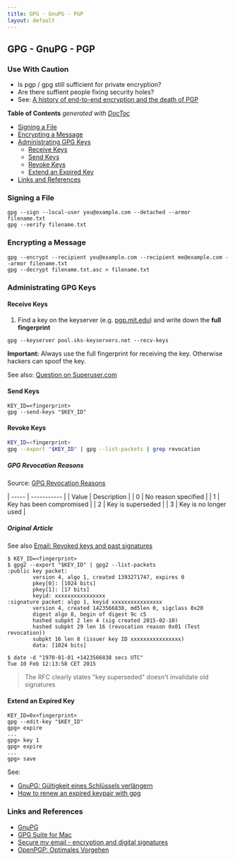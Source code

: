 ```yaml
---
title: GPG - GnuPG - PGP
layout: default
---
```


## GPG - GnuPG - PGP

### Use With Caution

- Is pgp / gpg still sufficient for private encryption?
- Are there suffient people fixing security holes?
- See: [A history of end-to-end encryption and the death of PGP](https://www.cryptologie.net/article/487/a-history-of-end-to-end-encryption-and-the-death-of-pgp/)

<!-- doctoc --maxlevel 4 _pages/computers-and-technology/gpg-pgp.md -->
<!-- START doctoc generated TOC please keep comment here to allow auto update -->
<!-- DON'T EDIT THIS SECTION, INSTEAD RE-RUN doctoc TO UPDATE -->
**Table of Contents**  *generated with [DocToc](https://github.com/thlorenz/doctoc)*

- [Signing a File](#signing-a-file)
- [Encrypting a Message](#encrypting-a-message)
- [Administrating GPG Keys](#administrating-gpg-keys)
  - [Receive Keys](#receive-keys)
  - [Send Keys](#send-keys)
  - [Revoke Keys](#revoke-keys)
  - [Extend an Expired Key](#extend-an-expired-key)
- [Links and References](#links-and-references)

<!-- END doctoc generated TOC please keep comment here to allow auto update -->

### Signing a File

```shell
gpg --sign --local-user you@example.com --detached --armor filename.txt
gpg --verify filename.txt
```

### Encrypting a Message

```shell
gpg --encrypt --recipient you@example.com --recipient me@example.com --armor filename.txt
gpg --decrypt filename.txt.asc > filename.txt
```

### Administrating GPG Keys

#### Receive Keys

1. Find a key on the keyserver (e.g. [pgp.mit.edu](https://pgp.mit.edu/)) and write down the **full fingerprint**

```shell
gpg --keyserver pool.sks-keyservers.net --recv-keys 
```

**Important:** Always use the full fingerprint for receiving the key. Otherwise hackers can spoof the key.

See also: [Question on Superuser.com](https://unix.stackexchange.com/questions/334912/how-to-import-keys-from-a-keyserver-using-gpg-in-debian)

#### Send Keys

```shell
KEY_ID=<fingerprint>
gpg --send-keys "$KEY_ID"
```

#### Revoke Keys

```bash
KEY_ID=<fingerprint>
gpg --export "$KEY_ID" | gpg --list-packets | grep revocation
```

##### GPG Revocation Reasons

Source: [GPG Revocation Reasons](https://debian-administration.org/article/450/Generating_a_revocation_certificate_with_gpg)

| ----- | -----------              |
| Value | Description              |
|   0   | No reason specified      |
|   1   | Key has been compromised |
|   2   | Key is superseded        |
|   3   | Key is no longer used    |

##### Original Article

See also [Email: Revoked keys and past signatures](https://lists.gnupg.org/pipermail/gnupg-users/2015-February/052405.html)

```shell
$ KEY_ID=<fingerprint>
$ gpg2 --export "$KEY_ID" | gpg2 --list-packets
:public key packet:
        version 4, algo 1, created 1393271747, expires 0
        pkey[0]: [1024 bits]
        pkey[1]: [17 bits]
        keyid: xxxxxxxxxxxxxxxx
:signature packet: algo 1, keyid xxxxxxxxxxxxxxxx
        version 4, created 1423566838, md5len 0, sigclass 0x20
        digest algo 8, begin of digest 9c c5
        hashed subpkt 2 len 4 (sig created 2015-02-10)
        hashed subpkt 29 len 16 (revocation reason 0x01 (Test
revocation))
        subpkt 16 len 8 (issuer key ID xxxxxxxxxxxxxxxx)
        data: [1024 bits]

$ date -d "1970-01-01 +1423566838 secs UTC"
Tue 10 Feb 12:13:58 CET 2015
```

> The RFC clearly states "key superseded" doesn't invalidate old signatures

#### Extend an Expired Key

```shell
KEY_ID=0x<fingerprint>
gpg --edit-key "$KEY_ID"
gpg> expire
...
gpg> key 1
gpg> expire
...
gpg> save
```

See:

- [GnuPG: Gültigkeit eines Schlüssels verlängern](https://stephan-nix.de/2020/10/06/gnupg-gultigkeit-eines-schlussels-verlangern/)
- [How to renew an expired keypair with gpg](https://unix.stackexchange.com/questions/177291/how-to-renew-an-expired-keypair-with-gpg)

### Links and References

- [GnuPG](https://gnupg.org/download/)
- [GPG Suite for Mac](https://gpgtools.org)
- [Secure my email - encryption and digital signatures](http://www.secure-my-email.com/)
- [OpenPGP: Optimales Vorgehen](https://riseup.net/de/security/message-security/openpgp/gpg-best-practices)
